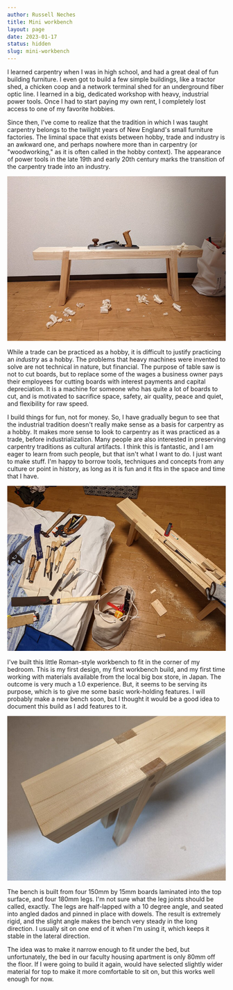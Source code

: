 ```yaml
---
author: Russell Neches
title: Mini workbench
layout: page
date: 2023-01-17
status: hidden
slug: mini-workbench
---
```


I learned carpentry when I was in high school, and had a great deal of fun
building furniture. I even got to build a few simple buildings, like a tractor
shed, a chicken coop and a network terminal shed for an underground fiber optic
line.  I learned in a big, dedicated workshop with heavy, industrial power
tools. Once I had to start paying my own rent, I completely lost access to one
of my favorite hobbies.

Since then, I've come to realize that the tradition in which I was taught
carpentry belongs to the twilight years of New England's small furniture
factories. The liminal space that exists between hobby, trade and industry is
an awkward one, and perhaps nowhere more than in carpentry (or "woodworking,"
as it is often called in the hobby context). The appearance of power
tools in the late 19th and early 20th century marks the transition of the
carpentry trade into an industry.

![Bench & plane](../assets/bench_plane.jpg)

While a trade can be practiced as a hobby, it is difficult to justify
practicing an *industry* as a hobby. The problems that heavy machines were
invented to solve are not technical in nature, but financial. The purpose of
table saw is not to cut boards, but to replace some of the wages a business
owner pays their employees for cutting boards with interest payments and
capital depreciation. It is a machine for someone who has quite a lot of boards
to cut, and is motivated to sacrifice space, safety, air quality, peace and
quiet, and flexibility for raw speed.

I build things for fun, not for money. So, I have gradually begun to see that
the industrial tradition doesn't really make sense as a basis for carpentry as
a hobby. It makes more sense to look to carpentry as it was practiced as
a trade, before industrialization. Many people are also interested in
preserving carpentry traditions as cultural artifacts. I think this is
fantastic, and I am eager to learn from such people, but that isn't what I want
to do. I just want to make stuff. I'm happy to borrow tools, techniques and
concepts from any culture or point in history, as long as it is fun and it fits
in the space and time that I have.

![Bench groove cutting](../assets/groove_cutting.jpg)

I've built this little Roman-style workbench to fit in the corner of my
bedroom.  This is my first design, my first workbench build, and my first time
working with materials available from the local big box store, in Japan. The
outcome is very much a 1.0 experience. But, it seems to be serving its purpose,
which is to give me some basic work-holding features. I will probably make a new
bench soon, but I thought it would be a good idea to document this build as I add
features to it.

![Bench leg joint](../assets/bench_joint.jpg)

The bench is built from four 150mm by 15mm boards laminated into the top surface,
and four 180mm legs. I'm not sure what the leg joints should be called, exactly.
The legs are half-lapped with a 10 degree angle, and seated into angled dados and
pinned in place with dowels. The result is extremely rigid, and the slight angle
makes the bench very steady in the long direction. I usually sit on one end of it
when I'm using it, which keeps it stable in the lateral direction.

The idea was to make it narrow enough to fit under the bed, but unfortunately, the
bed in our faculty housing apartment is only 80mm off the floor. If I were going to
build it again, would have selected slightly wider material for top to make it more
comfortable to sit on, but this works well enough for now.
